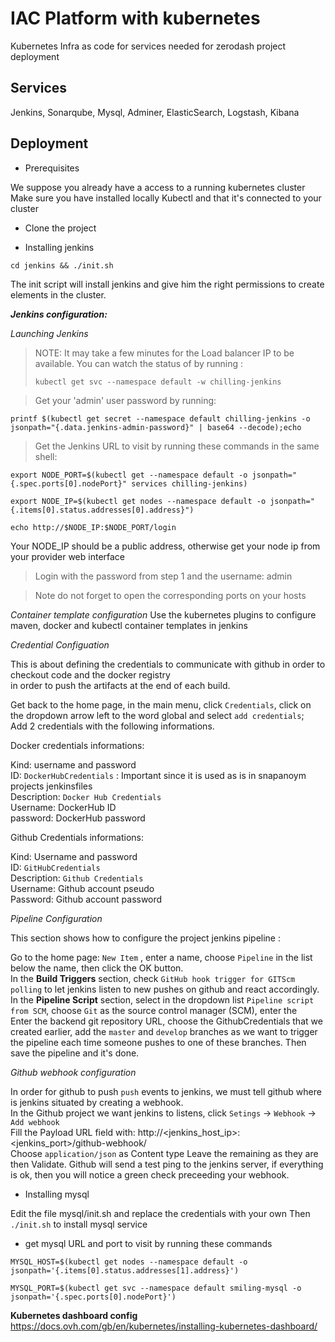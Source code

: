 # IAC Platform with kubernetes
Kubernetes Infra as code for services needed for zerodash project deployment

## Services           
Jenkins, Sonarqube, Mysql, Adminer, ElasticSearch, Logstash, Kibana 


## Deployment
* Prerequisites

We suppose you already have a access to a running kubernetes cluster
Make sure you have installed locally Kubectl and that it's connected to your cluster

* Clone the project

* Installing jenkins

`cd jenkins && ./init.sh`

The init script will install jenkins and give him the right
 permissions to create elements in the cluster.       

***Jenkins configuration:***

 *Launching Jenkins*    

    
> NOTE: It may take a few minutes for the Load balancer IP to be available.
> You can watch the status of by running :
>
>`kubectl get svc --namespace default -w chilling-jenkins`

>Get your 'admin' user password by running:
>
>
 `printf $(kubectl get secret --namespace default chilling-jenkins -o jsonpath="{.data.jenkins-admin-password}" | base64 --decode);echo`

> Get the Jenkins URL to visit by running these commands in the same shell:
>
>
  `export NODE_PORT=$(kubectl get --namespace default -o jsonpath="{.spec.ports[0].nodePort}" services chilling-jenkins)`
  
  
  `export NODE_IP=$(kubectl get nodes --namespace default -o jsonpath="{.items[0].status.addresses[0].address}")`
  
  
  `echo http://$NODE_IP:$NODE_PORT/login`
  
Your NODE_IP should be a public address, otherwise get your node ip from your provider web interface 
> Login with the password from step 1 and the username: admin

> Note do not forget to open the corresponding ports on your hosts


*Container template configuration*
Use the kubernetes plugins to configure maven, docker and kubectl container templates in jenkins

*Credential Configuation*   

This is about defining the credentials to communicate with github in order to checkout code and the docker registry    
in order to push the artifacts at the end of each build.    

Get back to  the home page, in the main menu, click `Credentials`, 
click on the dropdown arrow left to the word global and select `add credentials`;    
Add 2 credentials with the following informations.

Docker credentials informations:    

Kind: username and password    
ID: `DockerHubCredentials`  : Important since it is used as is in snapanoym projects jenkinsfiles    
Description: `Docker Hub Credentials`    
Username: DockerHub ID    
password: DockerHub password        

Github Credentials informations:    

Kind: Username and password    
ID: `GitHubCredentials`    
Description: `Github Credentials`        
Username: Github account pseudo     
Password: Github account password       


*Pipeline Configuration*

This section shows how to configure the project jenkins pipeline :
  
Go to the home page:
`New Item` , enter a name, choose `Pipeline` in the list below the name, then click the OK button.    
In the **Build Triggers** section, check `GitHub hook trigger for GITScm polling` to let jenkins listen to new pushes on github and react accordingly.   
In the **Pipeline Script** section, select in the dropdown list `Pipeline script from SCM`, choose `Git` as the source control manager (SCM), enter the     
Enter the backend git repository URL, choose the GithubCredentials that we created earlier, add the `master` and `develop` branches as we want to trigger the pipeline each time someone pushes to one of these branches.
Then save the pipeline and it's done.

*Github webhook configuration*


In order for github to push `push` events to jenkins, we must tell github where is jenkins situated by creating a webhook.    
In the Github project we want jenkins to listens, click `Setings` -> `Webhook` -> `Add webhook`    
Fill the Payload URL field with: http://<jenkins_host_ip>:<jenkins_port>/github-webhook/    
Choose `application/json` as Content type
Leave the remaining as they are then Validate. Github will send a test ping to the jenkins server, if everything is ok, then you will notice a green check preceeding your webhook.
  

* Installing mysql

Edit the file mysql/init.sh and replace the credentials with your own
Then
`./init.sh` to install mysql service

* get mysql URL and port  to visit by running these commands

 `MYSQL_HOST=$(kubectl get nodes --namespace default -o jsonpath='{.items[0].status.addresses[1].address}')`
 
 
`MYSQL_PORT=$(kubectl get svc --namespace default smiling-mysql -o jsonpath='{.spec.ports[0].nodePort}')` 


 
**Kubernetes dashboard config**
https://docs.ovh.com/gb/en/kubernetes/installing-kubernetes-dashboard/





